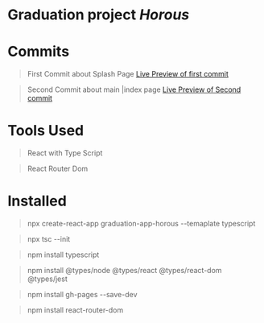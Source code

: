 # Graduation project ***Horous***


# Commits
> First Commit about Splash Page
[Live Preview of first commit](https://vg7bfu.csb.app/)

> Second Commit about main |index page 
[Live Preview of Second commit](https://imaginative-capybara-090feb.netlify.app/)




# Tools Used 
> React with Type Script

> React Router Dom


# Installed
> npx create-react-app graduation-app-horous --temaplate typescript 

> npx tsc --init 

> npm install typescript 

> npm install @types/node @types/react @types/react-dom @types/jest 

> npm install gh-pages --save-dev

> npm install react-router-dom
